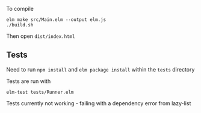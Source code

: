 To compile

```
elm make src/Main.elm --output elm.js
./build.sh
```

Then open `dist/index.html`



## Tests

Need to run `npm install` and `elm package install` within the `tests` directory

Tests are run with

```
elm-test tests/Runner.elm
```

Tests currently not working - failing with a dependency error from lazy-list
